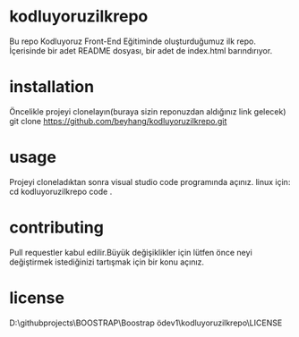 # kodluyoruzilkrepo
Bu repo Kodluyoruz Front-End Eğitiminde oluşturduğumuz ilk repo. İçerisinde bir adet README dosyası, bir adet de index.html barındırıyor.
# installation
Öncelikle projeyi clonelayın(buraya sizin reponuzdan aldığınız link gelecek)
git clone https://github.com/beyhang/kodluyoruzilkrepo.git
# usage
Projeyi cloneladıktan sonra visual studio code programında açınız.
linux için:
cd kodluyoruzilkrepo
code .
# contributing
Pull requestler kabul edilir.Büyük değişiklikler için lütfen önce neyi değiştirmek istediğinizi tartışmak için bir konu açınız.
# license
D:\githubprojects\BOOSTRAP\Boostrap ödev1\kodluyoruzilkrepo\LICENSE
